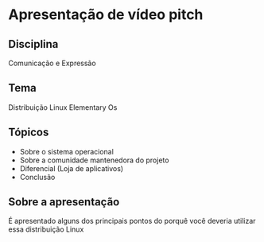 # Apresentação de vídeo pitch

## Disciplina 
Comunicação e Expressão

## Tema
Distribuição Linux Elementary Os

## Tópicos
- Sobre o sistema operacional
- Sobre a comunidade mantenedora do projeto
- Diferencial (Loja de aplicativos)
- Conclusão

## Sobre a apresentação
É apresentado alguns dos principais pontos do porquê você deveria utilizar essa distribuição Linux
